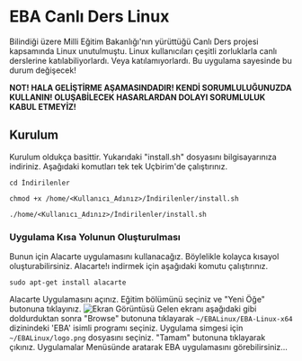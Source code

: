 # EBA Canlı Ders Linux

Bilindiği üzere Milli Eğitim Bakanlığı'nın yürüttüğü Canlı Ders projesi kapsamında Linux unutulmuştu. Linux kullanıcıları çeşitli zorluklarla canlı derslerine katılabiliyorlardı. Veya katılamıyorlardı. Bu uygulama sayesinde bu durum değişecek!

**NOT! HALA GELİŞTİRME AŞAMASINDADIR! KENDİ SORUMLULUĞUNUZDA KULLANIN! OLUŞABİLECEK HASARLARDAN DOLAYI SORUMLULUK KABUL ETMEYİZ!**

## Kurulum
Kurulum oldukça basittir. Yukarıdaki "install.sh" dosyasını bilgisayarınıza indiriniz. Aşağıdaki komutları tek tek Uçbirim'de çalıştırınız.
  ```shell
  cd İndirilenler
  
  chmod +x /home/<Kullanıcı_Adınız>/İndirilenler/install.sh
  
  ./home/<Kullanıcı_Adınız>/İndirilenler/install.sh
 ```
### Uygulama Kısa Yolunun Oluşturulması
Bunun için Alacarte uygulamasını kullanacağız. Böylelikle kolayca kısayol oluşturabilirsiniz. Alacarte!ı indirmek için aşağıdaki komutu çalıştırınız.
```shel
sudo apt-get install alacarte
```
Alacarte Uygulamasını açınız. Eğitim bölümünü seçiniz ve "Yeni Öğe" butonuna tıklayınız.
![Ekran Görüntüsü](https://raw.githubusercontent.com/egemertdogan/EBACanliDers-LINUX/main/1.png)
Gelen ekranı aşağıdaki gibi doldurduktan sonra "Browse" butonuna tıklayarak 
```~/EBALinux/EBA-Linux-x64``` dizinindeki 'EBA' isimli programı seçiniz. Uygulama simgesi için ```~/EBALinux/logo.png``` dosyasını seçiniz. "Tamam" butonuna tıklayarak çıkınız. Uygulamalar Menüsünde aratarak EBA uygulamasını görebilirsiniz...
